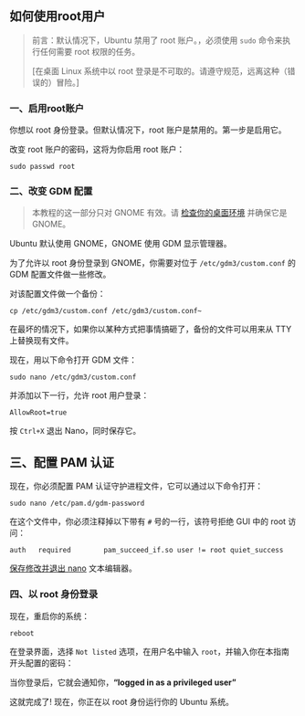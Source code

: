 ## 如何使用root用户

>  前言：默认情况下，Ubuntu 禁用了 root 账户。，必须使用 `sudo` 命令来执行任何需要 root 权限的任务。
>
> [在桌面 Linux 系统中以 root 登录是不可取的。请遵守规范，远离这种（错误的）冒险。]

### 一、启用root账户

你想以 root 身份登录。但默认情况下，root 账户是禁用的。第一步是启用它。

改变 root 账户的密码，这将为你启用 root 账户：

```text
sudo passwd root
```

### 二、改变 GDM 配置

> 本教程的这一部分只对 GNOME 有效。请 [检查你的桌面环境](https://link.zhihu.com/?target=https%3A//itsfoss.com/find-desktop-environment/) 并确保它是 GNOME。

Ubuntu 默认使用 GNOME，GNOME 使用 GDM 显示管理器。

为了允许以 root 身份登录到 GNOME，你需要对位于 `/etc/gdm3/custom.conf` 的 GDM 配置文件做一些修改。

对该配置文件做一个备份：

```text
cp /etc/gdm3/custom.conf /etc/gdm3/custom.conf~
```

在最坏的情况下，如果你以某种方式把事情搞砸了，备份的文件可以用来从 TTY 上替换现有文件。

现在，用以下命令打开 GDM 文件：

```text
sudo nano /etc/gdm3/custom.conf
```

并添加以下一行，允许 root 用户登录：

```text
AllowRoot=true
```

按 `Ctrl+X` 退出 Nano，同时保存它。

## 三、配置 PAM 认证

现在，你必须配置 PAM 认证守护进程文件，它可以通过以下命令打开：

```text
sudo nano /etc/pam.d/gdm-password
```

在这个文件中，你必须注释掉以下带有 `#` 号的一行，该符号拒绝 GUI 中的 root 访问：

```text
auth   required        pam_succeed_if.so user != root quiet_success
```

[保存修改并退出 nano](https://link.zhihu.com/?target=https%3A//linuxhandbook.com/nano-save-exit/) 文本编辑器。

### 四、以 root 身份登录

现在，重启你的系统：

```text
reboot
```

在登录界面，选择 `Not listed` 选项，在用户名中输入 `root`，并输入你在本指南开头配置的密码：

当你登录后，它就会通知你，**“logged in as a privileged user”**

这就完成了! 现在，你正在以 root 身份运行你的 Ubuntu 系统。